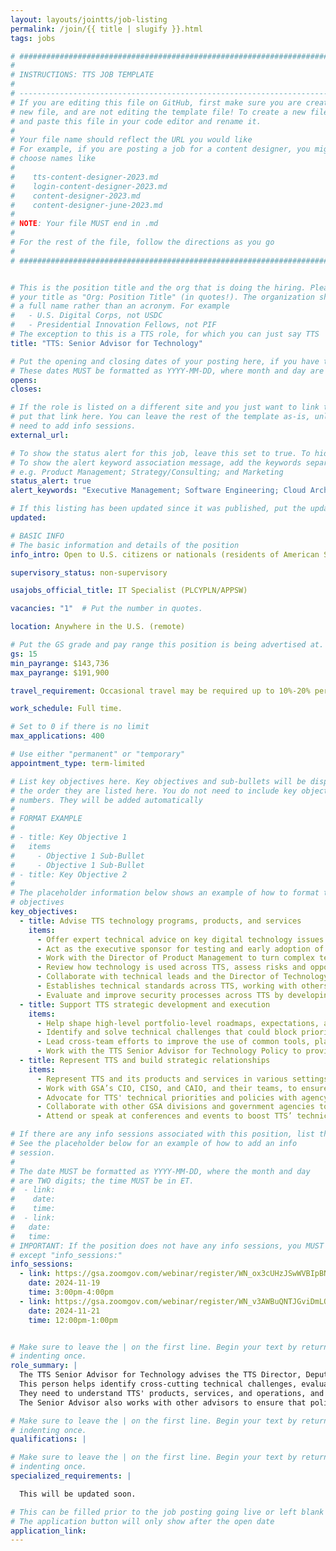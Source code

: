 ```yaml
---
layout: layouts/jointts/job-listing
permalink: /join/{{ title | slugify }}.html
tags: jobs

# ###############################################################################
#                                                                              #
# INSTRUCTIONS: TTS JOB TEMPLATE                                               #
#                                                                              #
# -----------------------------------------------------------------------------#
# If you are editing this file on GitHub, first make sure you are creating a   #
# new file, and are not editing the template file! To create a new file, copy  #
# and paste this file in your code editor and rename it.                       #
#                                                                              #
# Your file name should reflect the URL you would like                         #
# For example, if you are posting a job for a content designer, you might      #
# choose names like                                                            #
#                                                                              #
#    tts-content-designer-2023.md                                              #
#    login-content-designer-2023.md                                            #
#    content-designer-2023.md                                                  #
#    content-designer-june-2023.md                                             #
#                                                                              #
# NOTE: Your file MUST end in .md                                              #
#                                                                              #
# For the rest of the file, follow the directions as you go                    #
#                                                                              #
# ###############################################################################


# This is the position title and the org that is doing the hiring. Please format
# your title as "Org: Position Title" (in quotes!). The organization should be
# a full name rather than an acronym. For example
#   - U.S. Digital Corps, not USDC
#   - Presidential Innovation Fellows, not PIF
# The exception to this is a TTS role, for which you can just say TTS
title: "TTS: Senior Advisor for Technology"

# Put the opening and closing dates of your posting here, if you have them
# These dates MUST be formatted as YYYY-MM-DD, where month and day are 2-digits
opens:
closes:

# If the role is listed on a different site and you just want to link to it,
# put that link here. You can leave the rest of the template as-is, unless you
# need to add info sessions.
external_url:

# To show the status alert for this job, leave this set to true. To hide it, change to false
# To show the alert keyword association message, add the keywords separated by a semi-colon
# e.g. Product Management; Strategy/Consulting; and Marketing
status_alert: true
alert_keywords: "Executive Management; Software Engineering; Cloud Architecture; Cloud Engineering; and Cybersecurity"

# If this listing has been updated since it was published, put the updated date below in YYYY-MM-DD format.
updated:

# BASIC INFO
# The basic information and details of the position
info_intro: Open to U.S. citizens or nationals (residents of American Samoa and Swains Island). Subject to background check.

supervisory_status: non-supervisory

usajobs_official_title: IT Specialist (PLCYPLN/APPSW)

vacancies: "1"  # Put the number in quotes.

location: Anywhere in the U.S. (remote)

# Put the GS grade and pay range this position is being advertised at. For SES positions, set the value of gs to SES.
gs: 15
min_payrange: $143,736
max_payrange: $191,900

travel_requirement: Occasional travel may be required up to 10%-20% per year.

work_schedule: Full time.

# Set to 0 if there is no limit
max_applications: 400

# Use either "permanent" or "temporary"
appointment_type: term-limited

# List key objectives here. Key objectives and sub-bullets will be displayed in
# the order they are listed here. You do not need to include key objective
# numbers. They will be added automatically
#
# FORMAT EXAMPLE
#
# - title: Key Objective 1
#   items
#     - Objective 1 Sub-Bullet
#     - Objective 1 Sub-Bullet
# - title: Key Objective 2
#
# The placeholder information below shows an example of how to format the key
# objectives
key_objectives:
  - title: Advise TTS technology programs, products, and services
    items:
      - Offer expert technical advice on key digital technology issues affecting TTS.
      - Act as the executive sponsor for testing and early adoption of new technologies across TTS products and services, providing guidance along the way.
      - Work with the Director of Product Management to turn complex technical ideas into practical business strategies.
      - Review how technology is used across TTS, assess risks and opportunities, research solutions, and suggest or implement improvements to overcome challenges, with input from the Director of Product Management.
      - Collaborate with technical leads and the Director of Technology Operations to ensure that technical initiatives align with TTS goals and standards.
      - Establishes technical standards across TTS, working with others in leadership, including Senior Advisors, the Directors of Technology Operations and Product Management, and engineering and security leaders.
      - Evaluate and improve security processes across TTS by developing service level agreements (SLAs) and other enhancements, in partnership with the TTS Technology Operations Division and GSA-IT.
  - title: Support TTS strategic development and execution
    items:
      - Help shape high-level portfolio-level roadmaps, expectations, and milestones for TTS by defining technical outcomes that align with business goals, working with the Director of Product Management.
      - Identify and solve technical challenges that could block priority projects.
      - Lead cross-team efforts to improve the use of common tools, platforms, shared contracts, and processes, ensuring they support TTS’ overall goals, in partnership with the Director of Product Management and Technology Operations.
      - Work with the TTS Senior Advisor for Technology Policy to provide input on technology-related legislation and policy, helping to advance TTS’ strategic goals in government policy.
  - title: Represent TTS and build strategic relationships
    items:
      - Represent TTS and its products and services in various settings, including meetings with stakeholders, interagency bodies, the White House, and Congress, working with the TTS Senior Advisor for Technology Policy and the Director of Product Management.
      - Work with GSA’s CIO, CISO, and CAIO, and their teams, to ensure that TTS’ needs are considered and met in GSA policies and to support a forward-thinking enterprise technology strategy for GSA.
      - Advocate for TTS' technical priorities and policies with agency partners, end users, and governing bodies.
      - Collaborate with other GSA divisions and government agencies to expand the reach and effectiveness of TTS’ products and services.
      - Attend or speak at conferences and events to boost TTS’ technical leadership, support recruitment, and build connections with technology leaders in government and the civic tech community.

# If there are any info sessions associated with this position, list them here
# See the placeholder below for an example of how to add an info
# session.
#
# The date MUST be formatted as YYYY-MM-DD, where the month and day
# are TWO digits; the time MUST be in ET.
#  - link:
#    date:
#    time:
#  - link:
#   date:
#   time:
# IMPORTANT: If the position does not have any info sessions, you MUST delete everything
# except "info_sessions:"
info_sessions:
  - link: https://gsa.zoomgov.com/webinar/register/WN_ox3cUHzJSwWVBIpBNDvafA#/registration
    date: 2024-11-19
    time: 3:00pm-4:00pm
  - link: https://gsa.zoomgov.com/webinar/register/WN_v3AWBuQNTJGviDmLQG9iFg#/registration
    date: 2024-11-21
    time: 12:00pm-1:00pm


# Make sure to leave the | on the first line. Begin your text by returning to the next line and
# indenting once.
role_summary: |
  The TTS Senior Advisor for Technology advises the TTS Director, Deputy Director, and Deputy Director of Operations on digital technology and IT architecture.
  This person helps identify cross-cutting technical challenges, evaluates possible solutions, and gets teams and stakeholders on the same page.
  They need to understand TTS' products, services, and operations, and bring that perspective to  discussions and negotiations with TTS teams, other GSA offices, and external partners.
  The Senior Advisor also works with other advisors to ensure that policy, delivery, user needs, and technical perspectives are considered in TTS' leadership decisions.

# Make sure to leave the | on the first line. Begin your text by returning to the next line and
# indenting once.
qualifications: |

# Make sure to leave the | on the first line. Begin your text by returning to the next line and
# indenting once.
specialized_requirements: |

  This will be updated soon.

# This can be filled prior to the job posting going live or left blank #
# The application button will only show after the open date            #
application_link:
---
```

